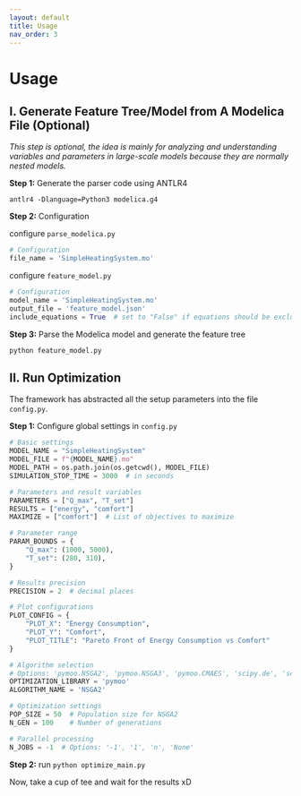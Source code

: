 ```yaml
---
layout: default
title: Usage
nav_order: 3
---
```


# Usage

## I. Generate Feature Tree/Model from A Modelica File (Optional)

*This step is optional, the idea is mainly for analyzing and understanding variables and parameters in large-scale models because they are normally nested models.*

**Step 1:** Generate the parser code using ANTLR4

```
antlr4 -Dlanguage=Python3 modelica.g4
```

**Step 2:** Configuration

configure `parse_modelica.py`

```python
# Configuration
file_name = 'SimpleHeatingSystem.mo'
```

configure `feature_model.py`

```python
# Configuration
model_name = 'SimpleHeatingSystem.mo'
output_file = 'feature_model.json'
include_equations = True  # set to "False" if equations should be excluded
```

**Step 3:** Parse the Modelica model and generate the feature tree

```
python feature_model.py
```

## II. Run Optimization

The framework has abstracted all the setup parameters into the file `config.py`. 

**Step 1:** Configure global settings in `config.py` 

```python
# Basic settings
MODEL_NAME = "SimpleHeatingSystem"
MODEL_FILE = f"{MODEL_NAME}.mo"
MODEL_PATH = os.path.join(os.getcwd(), MODEL_FILE)
SIMULATION_STOP_TIME = 3000  # in seconds

# Parameters and result variables
PARAMETERS = ["Q_max", "T_set"]
RESULTS = ["energy", "comfort"]
MAXIMIZE = ["comfort"]  # List of objectives to maximize

# Parameter range
PARAM_BOUNDS = {
    "Q_max": (1000, 5000),
    "T_set": (280, 310),
}

# Results precision
PRECISION = 2  # decimal places

# Plot configurations
PLOT_CONFIG = {
    "PLOT_X": "Energy Consumption",
    "PLOT_Y": "Comfort",
    "PLOT_TITLE": "Pareto Front of Energy Consumption vs Comfort"
}

# Algorithm selection
# Options: 'pymoo.NSGA2', 'pymoo.NSGA3', 'pymoo.CMAES', 'scipy.de', 'scipy.minimize'
OPTIMIZATION_LIBRARY = 'pymoo'
ALGORITHM_NAME = 'NSGA2'

# Optimization settings
POP_SIZE = 50  # Population size for NSGA2
N_GEN = 100    # Number of generations

# Parallel processing
N_JOBS = -1  # Options: '-1', '1', 'n', 'None'
```

**Step 2:** run `python optimize_main.py`

Now, take a cup of tee and wait for the results xD
